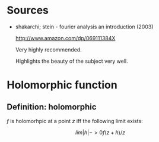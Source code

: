 # Sources

-   shakarchi; stein - fourier analysis an introduction (2003)

    <http://www.amazon.com/dp/069111384X>

    Very highly recommended.

    Highlights the beauty of the subject very well.

# Holomorphic function

## Definition: holomorphic

$f$ is holomorhpic at a point $z$ iff the following limit exists:

$$lim |h| -> 0 f( z + h ) / z$$

